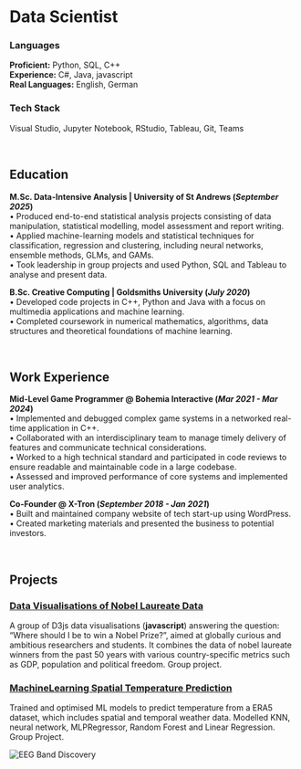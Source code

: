 
# Data Scientist

### Languages
**Proficient:** Python, SQL, C++<br>
**Experience:** C#, Java, javascript<br>
**Real Languages:** English, German

### Tech Stack  
Visual Studio, Jupyter Notebook, RStudio, Tableau, Git, Teams

<br>

## Education
**M.Sc. Data-Intensive Analysis | University of St Andrews (_September 2025_)**<br>
• Produced end-to-end statistical analysis projects consisting of data manipulation, statistical modelling, model assessment and report writing.<br>
• Applied machine-learning models and statistical techniques for classification, regression and clustering, including neural networks, ensemble methods, GLMs, and GAMs.<br>
• Took leadership in group projects and used Python, SQL and Tableau to analyse and present data.

**B.Sc. Creative Computing | Goldsmiths University (_July 2020_)**<br>
• Developed code projects in C++, Python and Java with a focus on multimedia applications and machine learning.<br>
• Completed coursework in numerical mathematics, algorithms, data structures and theoretical foundations of machine learning.<br>

<br>

## Work Experience

**Mid-Level Game Programmer @ Bohemia Interactive (_Mar 2021 - Mar 2024_)**<br>
• Implemented and debugged complex game systems in a networked real-time application in C++.<br>
• Collaborated with an interdisciplinary team to manage timely delivery of features and communicate technical considerations.<br>
• Worked to a high technical standard and participated in code reviews to ensure readable and maintainable code in a large codebase.<br>
• Assessed and improved performance of core systems and implemented user analytics.


**Co-Founder @ X-Tron (_September 2018 - Jan 2021_)**<br>
• Built and maintained company website of tech start-up using WordPress.<br>
• Created marketing materials and presented the business to potential investors.

<br>

## Projects
### [Data Visualisations of Nobel Laureate Data](https://larsbrestrich.github.io/DataVisualisation_NobelLaureates/)<br>

A group of D3js data visualisations (**javascript**) answering the question: “Where should I be to win a Nobel Prize?”, aimed at globally curious and ambitious researchers and students. It combines the data of nobel laureate winners from the past 50 years with various country-specific metrics such as GDP, population and political freedom. Group project.

### [MachineLearning Spatial Temperature Prediction](https://mozilla.github.io/pdf.js/web/viewer.html?file=https://raw.githubusercontent.com/larsbrestrich/MachineLearning_SpatialTemperaturePrediction/main/ID5059%20Report.pdf)<br>

Trained and optimised ML models to predict temperature from a ERA5 dataset, which includes spatial and temporal weather data. Modelled KNN, neural network, MLPRegressor, Random Forest and Linear Regression. Group Project. 

![EEG Band Discovery](/assets/img/eeg_band_discovery.jpeg)
